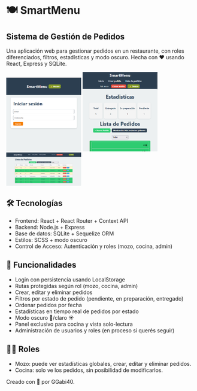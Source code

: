 # 🍽️ SmartMenu
## Sistema de Gestión de Pedidos

Una aplicación web para gestionar pedidos en un restaurante, con roles diferenciados, filtros, estadísticas y modo oscuro. Hecha con ❤️ usando React, Express y SQLite.

<img src='./frontend/src/assets/img-preview/preview-1.png' alt='Login' width="200" />
<img src='./frontend/src/assets/img-preview/preview-2.png' alt='Estadisticas' width="200" />
<img src='./frontend/src/assets/img-preview/preview-5.png' alt='Desktop' width="200" />

## 🛠️ Tecnologías
* Frontend: React + React Router + Context API
* Backend: Node.js + Express
* Base de datos: SQLite + Sequelize ORM
* Estilos: SCSS + modo oscuro
* Control de Acceso: Autenticación y roles (mozo, cocina, admin)

## 🚀 Funcionalidades
* Login con persistencia usando LocalStorage
* Rutas protegidas según rol (mozo, cocina, admin)
* Crear, editar y eliminar pedidos
* Filtros por estado de pedido (pendiente, en preparación, entregado)
* Ordenar pedidos por fecha
* Estadísticas en tiempo real de pedidos por estado
* Modo oscuro 🌙/claro ☀️
* Panel exclusivo para cocina y vista solo-lectura
* Administración de usuarios y roles (en proceso si querés seguir)


## 🧑‍💻 Roles
* Mozo: puede ver estadísticas globales, crear, editar y eliminar pedidos.
* Cocina: solo ve los pedidos, sin posibilidad de modificarlos.

Creado con 💖 por GGabi40.
